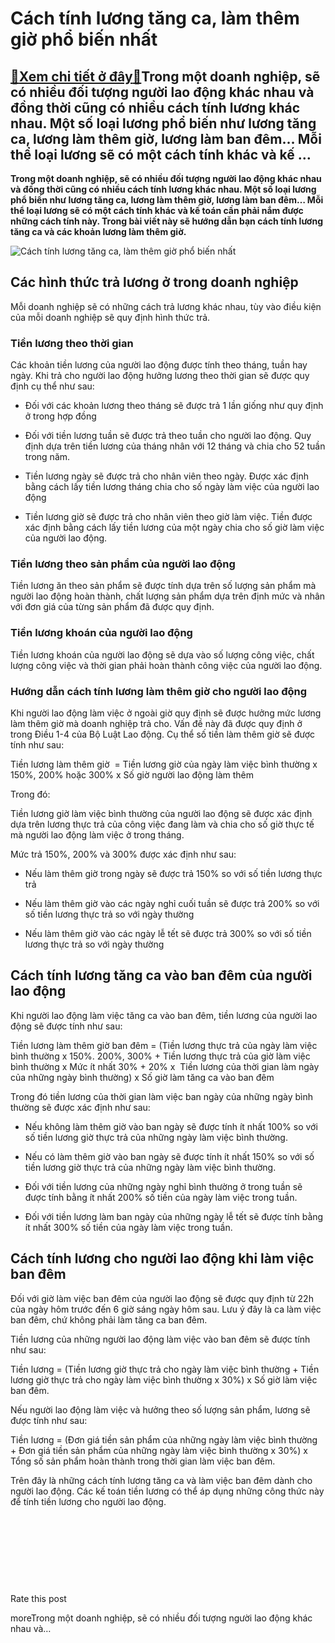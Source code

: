 Cách tính lương tăng ca, làm thêm giờ phổ biến nhất
===================================================

[:gift:Xem chi tiết ở đây:gift:](https://hddtvn.com/cach-tinh-luong-tang-ca-lam-them-gio-pho-bien-nhat/)Trong một doanh nghiệp, sẽ có nhiều đối tượng người lao động khác nhau và đồng thời cũng có nhiều cách tính lương khác nhau. Một số loại lương phổ biến như lương tăng ca, lương làm thêm giờ, lương làm ban đêm… Mỗi thể loại lương sẽ có một cách tính khác và kế …
---------------------------------------------------------------------------------------------------------------------------------------------------------------------------------------------------------------------------------------------------------------------

**Trong một doanh nghiệp, sẽ có nhiều đối tượng người lao động khác nhau và đồng thời cũng có nhiều cách tính lương khác nhau. Một số loại lương phổ biến như lương tăng ca, lương làm thêm giờ, lương làm ban đêm… Mỗi thể loại lương sẽ có một cách tính khác và kế toán cần phải nắm được những cách tính này. Trong bài viết này sẽ hướng dẫn bạn cách tính lương tăng ca và các khoản lương làm thêm giờ.**


![Cách tính lương tăng ca, làm thêm giờ phổ biến nhất](https://hddtvn.com/wp-content/uploads/2021/01/pressing-economy-investment-calculation-business-holding_1428-616.jpg)


Các hình thức trả lương ở trong doanh nghiệp
--------------------------------------------


Mỗi doanh nghiệp sẽ có những cách trả lương khác nhau, tùy vào điều kiện của mỗi doanh nghiệp sẽ quy định hình thức trả.


### Tiền lương theo thời gian


Các khoản tiền lương của người lao động được tính theo tháng, tuần hay ngày. Khi trả cho người lao động hưởng lương theo thời gian sẽ được quy định cụ thể như sau:




* Đối với các khoản lương theo tháng sẽ được trả 1 lần giống như quy định ở trong hợp đồng

* Đối với tiền lương tuần sẽ được trả theo tuần cho người lao động. Quy định dựa trên tiền lương của tháng nhân với 12 tháng và chia cho 52 tuần trong năm.

* Tiền lương ngày sẽ được trả cho nhân viên theo ngày. Được xác định bằng cách lấy tiền lương tháng chia cho số ngày làm việc của người lao động

* Tiền lương giờ sẽ được trả cho nhân viên theo giờ làm việc. Tiền được xác định bằng cách lấy tiền lương của một ngày chia cho số giờ làm việc của người lao động.



### Tiền lương theo sản phẩm của người lao động


Tiền lương ăn theo sản phẩm sẽ được tính dựa trên số lượng sản phẩm mà người lao động hoàn thành, chất lượng sản phẩm dựa trên định mức và nhân với đơn giá của từng sản phẩm đã được quy định.


### Tiền lương khoán của người lao động


Tiền lương khoán của người lao động sẽ dựa vào số lượng công việc, chất lượng công việc và thời gian phải hoàn thành công việc của người lao động.


### Hướng dẫn cách tính lương làm thêm giờ cho người lao động


Khi người lao động làm việc ở ngoài giờ quy định sẽ được hưởng mức lương làm thêm giờ mà doanh nghiệp trả cho. Vấn đề này đã được quy định ở trong Điều 1-4 của Bộ Luật Lao động. Cụ thể số tiền làm thêm giờ sẽ được tính như sau:


Tiền lương làm thêm giờ  = Tiền lương giờ của ngày làm việc bình thường x 150%, 200% hoặc 300% x Số giờ người lao động làm thêm


Trong đó:


Tiền lương giờ làm việc bình thường của người lao động sẽ được xác định dựa trên lương thực trả của công việc đang làm và chia cho số giờ thực tế mà người lao động làm việc ở trong tháng.


Mức trả 150%, 200% và 300% được xác định như sau:




* Nếu làm thêm giờ trong ngày sẽ được trả 150% so với số tiền lương thực trả

* Nếu làm thêm giờ vào các ngày nghỉ cuối tuần sẽ được trả 200% so với số tiền lương thực trả so với ngày thường

* Nếu làm thêm giờ vào các ngày lễ tết sẽ được trả 300% so với số tiền lương thực trả so với ngày thường



Cách tính lương tăng ca vào ban đêm của người lao động
------------------------------------------------------


Khi người lao động làm việc tăng ca vào ban đêm, tiền lương của người lao động sẽ được tính như sau:


Tiền lương làm thêm giờ ban đêm = (Tiền lương thực trả của ngày làm việc bình thường x 150%. 200%, 300% + Tiền lương thực trả của giờ làm việc bình thường x Mức ít nhất 30% + 20% x  Tiền lương của thời gian làm ngày của những ngày bình thường) x Số giờ làm tăng ca vào ban đêm


Trong đó tiền lương của thời gian làm việc ban ngày của những ngày bình thường sẽ được xác định như sau:




* Nếu không làm thêm giờ vào ban ngày sẽ được tính ít nhất 100% so với số tiền lương giờ thực trả của những ngày làm việc bình thường.

* Nếu có làm thêm giờ vào ban ngày sẽ được tính ít nhất 150% so với số tiền lương giờ thực trả của những ngày làm việc bình thường.

* Đối với tiền lương của những ngày nghỉ bình thường ở trong tuần sẽ được tính bằng ít nhất 200% số tiền của ngày làm việc trong tuần.

* Đối với tiền lương làm ban ngày của những ngày lễ tết sẽ được tính bằng ít nhất 300% số tiền của ngày làm việc trong tuần.



Cách tính lương cho người lao động khi làm việc ban đêm
-------------------------------------------------------


Đối với giờ làm việc ban đêm của người lao động sẽ được quy định từ 22h của ngày hôm trước đến 6 giờ sáng ngày hôm sau. Lưu ý đây là ca làm việc ban đêm, chứ không phải làm tăng ca ban đêm.


Tiền lương của những người lao động làm việc vào ban đêm sẽ được tính như sau:


Tiền lương = (Tiền lương giờ thực trả cho ngày làm việc bình thường + Tiền lương giờ thực trả cho ngày làm việc bình thường x 30%) x Số giờ làm việc ban đêm.


Nếu người lao động làm việc và hưởng theo số lượng sản phẩm, lương sẽ được tính như sau:


Tiền lương = (Đơn giá tiền sản phẩm của những ngày làm việc bình thường + Đơn giá tiền sản phẩm của những ngày làm việc bình thường x 30%) x Tổng số sản phẩm hoàn thành trong thời gian làm việc ban đêm.


Trên đây là những cách tính lương tăng ca và làm việc ban đêm dành cho người lao động. Các kế toán tiền lương có thể áp dụng những công thức này để tính tiền lương cho người lao động.


 


 


 


 








































Rate this post


moreTrong một doanh nghiệp, sẽ có nhiều đối tượng người lao động khác nhau và…

